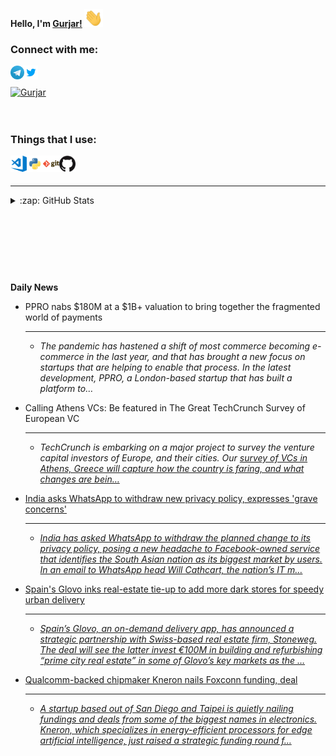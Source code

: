 #### Hello, I'm [Gurjar!](https://GurjarKing.github.io) <img src="https://raw.githubusercontent.com/ABSphreak/ABSphreak/master/gifs/Hi.gif" width="30px"></h2>


### Connect with me:

[<img align="left" alt="Gurjar | Telegram" width="22px" src="https://raw.githubusercontent.com/github/explore/80688e429a7d4ef2fca1e82350fe8e3517d3494d/topics/telegram/telegram.png" />][Telegram]
[<img align="left" alt="Gurjar | Twitter" width="22px" src="https://raw.githubusercontent.com/github/explore/80688e429a7d4ef2fca1e82350fe8e3517d3494d/topics/twitter/twitter.png" />][Twitter]
<br >
<br >
<a href="https://github.com/GurjarKing"><img src="https://komarev.com/ghpvc/?username=GurjarKing" alt="Gurjar" /></a> <br />
<br />
<br />
<!-- <br >

![](https://visitor-badge.glitch.me/badge?page_id=GurjarKing)

<br /> -->

### Things that I use:

[<img align="left" alt="Visual Studio Code" width="26px" src="https://raw.githubusercontent.com/github/explore/80688e429a7d4ef2fca1e82350fe8e3517d3494d/topics/visual-studio-code/visual-studio-code.png" />][VSCode]
[<img align="left" alt="Python" width="26px" src="https://raw.githubusercontent.com/github/explore/80688e429a7d4ef2fca1e82350fe8e3517d3494d/topics/python/python.png" />][Python]
[<img align="left" alt="Git" width="26px" src="https://raw.githubusercontent.com/github/explore/80688e429a7d4ef2fca1e82350fe8e3517d3494d/topics/git/git.png" />][Git]
[<img align="left" alt="GitHub" width="26px" src="https://raw.githubusercontent.com/github/explore/78df643247d429f6cc873026c0622819ad797942/topics/github/github.png" />][Github]

<br />
<br />

---
<details>
  <summary>:zap: GitHub Stats</summary>

<img align="left" alt="Gurjar's Github Stats" src="https://github-readme-stats.vercel.app/api?username=GurjarKing&show_icons=true&hide_border=true&count_private=true&include_all_commit=true&theme=algolia" />

</details>

<!-- ### 🔔 My latest tweet
<a href="https://twitter.com/Gurjar_King43" target="_blank">
	<img src="https://github.com/GurjarKing/GurjarKing/raw/master/tweet.png" width="70%" align="center" alt="Click to view on Twitter" title="My latest tweet, as an image"/>
</a> -->
<br>

<pre>

</pre>

<!-- **Quote of the hour:**

{qoth}

~ {qoth_author}
<pre>

</pre> -->
<br>
<pre>


</pre>
<strong>Daily News</strong>
  
  - PPRO nabs $180M at a $1B+ valuation to bring together the fragmented world of payments
     <hr/>
     
      - *The pandemic has hastened a shift of most commerce becoming e-commerce in the last year, and that has brought a new focus on startups that are helping to enable that process. In the latest development, PPRO, a London-based startup that has built a platform to…*
     
  - Calling Athens VCs: Be featured in The Great TechCrunch Survey of European VC
      <hr/>
      
      - *TechCrunch is embarking on a major project to survey the venture capital investors of Europe, and their cities. Our <a href=”https://forms.gle/k4Ji2Ch7zdrn7o2p6”>survey of VCs in Athens, Greece will capture how the country is faring, and what changes are bein…*
      
  - India asks WhatsApp to withdraw new privacy policy, expresses 'grave concerns'
      <hr/>
      
      - *India has asked WhatsApp to withdraw the planned change to its privacy policy, posing a new headache to Facebook-owned service that identifies the South Asian nation as its biggest market by users. In an email to WhatsApp head Will Cathcart, the nation’s IT m…*
      
  - Spain's Glovo inks real-estate tie-up to add more dark stores for speedy urban delivery
      <hr/>
      
      - *Spain’s Glovo, an on-demand delivery app, has announced a strategic partnership with Swiss-based real estate firm, Stoneweg. The deal will see the latter invest €100M in building and refurbishing “prime city real estate” in some of Glovo’s key markets as the …*
       
  - Qualcomm-backed chipmaker Kneron nails Foxconn funding, deal
      <hr/>
       
       - *A startup based out of San Diego and Taipei is quietly nailing fundings and deals from some of the biggest names in electronics. Kneron, which specializes in energy-efficient processors for edge artificial intelligence, just raised a strategic funding round f…*
      

<br />

[VSCode]: https://code.visualstudio.com/
[Python]: https://www.python.org/
[Git]: https://git-scm.com/
[Github]: https://github.com/
[Telegram]: https://t.me/Gurjar_King/
[Twitter]: https://twitter.com/Gurjar_King43/
